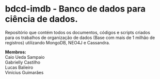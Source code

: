 # bdcd-imdb - Banco de dados para ciência de dados.
Repositório que contém todos os documentos, códigos e scripts criados para os trabalhos de organização de dados (Base com mais de 1 milhão de registros) utilizando MongoDB, NEO4J e Cassandra.

**Membros:** <br>
Caio Ueda Sampaio <br>
Gabrielly Castilho <br>
Lucas Balieiro <br> 
Vinícius Guimarães <br>
